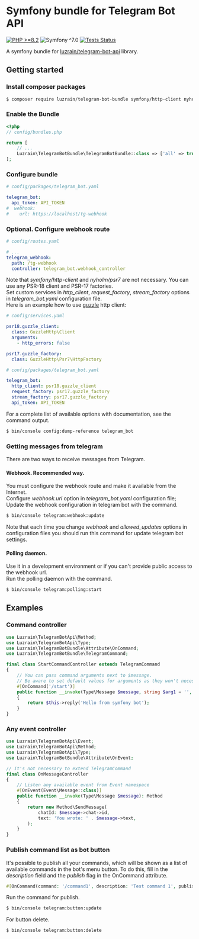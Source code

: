 # Symfony bundle for Telegram Bot API
[![PHP >=8.2](https://img.shields.io/badge/PHP->=8.2-777bb3.svg?style=flat)](https://www.php.net/releases/8.2/en.php)
![Symfony ^7.0](https://img.shields.io/badge/Symfony-^7.0-374151.svg?style=flat)
[![Tests Status](https://img.shields.io/github/actions/workflow/status/luzrain/telegram-bot-bundle/tests.yaml?branch=master)](../../actions/workflows/tests.yaml)

A symfony bundle for [luzrain/telegram-bot-api](https://github.com/luzrain/telegram-bot-api) library.

## Getting started
### Install composer packages
```bash
$ composer require luzrain/telegram-bot-bundle symfony/http-client nyholm/psr7
```

### Enable the Bundle
```php
<?php
// config/bundles.php

return [
    // ...
    Luzrain\TelegramBotBundle\TelegramBotBundle::class => ['all' => true],
];
```

### Configure bundle
```yaml
# config/packages/telegram_bot.yaml

telegram_bot:
  api_token: API_TOKEN
#  webhook:
#    url: https://localhost/tg-webhook
```

### Optional. Configure webhook route
```yaml
# config/routes.yaml

# ...
telegram_webhook:
  path: /tg-webhook
  controller: telegram_bot.webhook_controller
```

Note that *symfony/http-client* and *nyholm/psr7* are not necessary. You can use any PSR-18 client and PSR-17 factories.  
Set custom services in *http_client*, *request_factory*, *stream_factory* options in *telegram_bot.yaml* configuration file.  
Here is an example how to use [guzzle](https://github.com/guzzle/guzzle) http client:

```yaml
# config/services.yaml

psr18.guzzle_client:
  class: GuzzleHttp\Client
  arguments:
    - http_errors: false

psr17.guzzle_factory:
  class: GuzzleHttp\Psr7\HttpFactory
```

```yaml
# config/packages/telegram_bot.yaml

telegram_bot:
  http_client: psr18.guzzle_client
  request_factory: psr17.guzzle_factory
  stream_factory: psr17.guzzle_factory
  api_token: API_TOKEN
```

For a complete list of available options with documentation, see the command output.
```bash
$ bin/console config:dump-reference telegram_bot
```

### Getting messages from telegram
There are two ways to receive messages from Telegram.
#### Webhook. Recommended way.
You must configure the webhook route and make it available from the Internet.  
Configure *webhook.url* option in *telegram_bot.yaml* configuration file;  
Update the webhook configuration in telegram bot with the command.  
```bash
$ bin/console telegram:webhook:update
```

Note that each time you change *webhook* and *allowed_updates* options in configuration files you should run this command for update telegram bot settings.

#### Polling daemon.  
Use it in a development environment or if you can't provide public access to the webhook url.  
Run the polling daemon with the command.  
```bash
$ bin/console telegram:polling:start
```

## Examples
### Command controller
```php
use Luzrain\TelegramBotApi\Method;
use Luzrain\TelegramBotApi\Type;
use Luzrain\TelegramBotBundle\Attribute\OnCommand;
use Luzrain\TelegramBotBundle\TelegramCommand;

final class StartCommandController extends TelegramCommand
{
    // You can pass command arguments next to $message.
    // Be aware to set default values for arguments as they won't necessarily will be passed
    #[OnCommand('/start')]
    public function __invoke(Type\Message $message, string $arg1 = '', string $arg2 = ''): Method
    {
        return $this->reply('Hello from symfony bot');
    }
}
```

### Any event controller
```php
use Luzrain\TelegramBotApi\Event;
use Luzrain\TelegramBotApi\Method;
use Luzrain\TelegramBotApi\Type;
use Luzrain\TelegramBotBundle\Attribute\OnEvent;

// It's not necessary to extend TelegramCommand
final class OnMessageController
{
    // Listen any available event from Event namespace
    #[OnEvent(Event\Message::class)]
    public function __invoke(Type\Message $message): Method
    {
        return new Method\SendMessage(
            chatId: $message->chat->id,
            text: 'You wrote: ' . $message->text,
        );
    }
}
```

### Publish command list as bot button
It's possible to publish all your commands, which will be shown as a list of available commands in the bot's menu button.
To do this, fill in the *description* field and the *publish* flag in the OnCommand attribute.
```php
#[OnCommand(command: '/command1', description: 'Test command 1', publish: true)]
```

Run the command for publish.
```bash
$ bin/console telegram:button:update
```

For button delete.
```bash
$ bin/console telegram:button:delete
```
